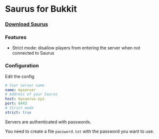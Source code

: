 # Saurus for Bukkit

### [Download Saurus](https://github.com/saurusmc/saurus-bukkit/raw/master/build/libs/saurus-1.0.jar)

### Features

- Strict mode: disallow players from entering the server when not connected to Saurus

### Configuration

Edit the config

```yaml
# Your server name
name: myserver
# Address of your Saurus
host: mysaurus.xyz
port: 8443
# Strict mode
strict: true
```

Servers are authenticated with passwords.

You need to create a file `password.txt` with the password you want to use.
